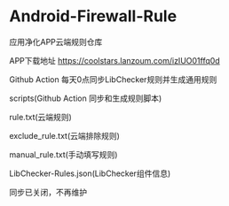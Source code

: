 # Android-Firewall-Rule
应用净化APP云端规则仓库

APP下载地址 https://coolstars.lanzoum.com/izIUO01ffq0d

Github Action 每天0点同步LibChecker规则并生成通用规则

  scripts(Github Action 同步和生成规则脚本)

  rule.txt(云端规则)
  
  exclude_rule.txt(云端排除规则)
  
  manual_rule.txt(手动填写规则)
  
  LibChecker-Rules.json(LibChecker组件信息)
  
  
  同步已关闭，不再维护
